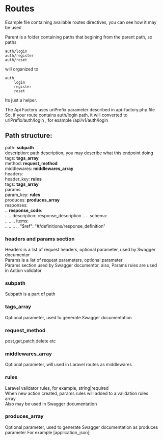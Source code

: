 Routes
=======

Example file containing available routes directives, you can see how it may be used

Parent is a folder containing paths that begining from the parent path, so paths

```
auth/login
auth/register
auth/reset
```

will organized to

```
auth
    login
    register
    reset
```

Its just a helper.

The Api Factory uses uriPrefix parameter described in api-factory.php file  
So, if your route contains auth/login path, it will converted to uriPrefix/auth/login , for example /api/v1/auth/login


Path structure:
---------------

path: **subpath**  
description: path description, you may describe what this endpoint doing  
tags: **tags_array**   
method: **request_method**   
middlewares: **middlewares_array**   
headers:  
  header_key: **rules**  
tags: **tags_array**   
params:  
  param_key: **rules**   
produces: **produces_array**   
responses:  
..  **response_code**:  
..  ..  description: response_description
..  ..  schema:  
..  ..  ..  items:  
..  ..  ..  ..  "$ref": "#/definitions/response_definition"  

### headers and params section

Headers is a list of request headers, optional parameter, used by Swagger documentor  
Params is a list of request parameters, optional parameter  
Params section used by Swagger documentor, also, Params rules are used in Action validator 

### subpath
Subpath is a part of path

### tags_array
Optional parameter, used to generate Swagger documentation

### request_method
post,get,patch,delete etc

### middlewares_array
Optional parameter, will used in Laravel routes as middlewares

### rules
Laravel validator rules, for example, string|required  
When new action created, params rules will added to a validation rules array   
Also may be used in Swagger documentation

### produces_array
Optional parameter, used to generate Swagger documentation as produces parameter
For example [application_json]  


